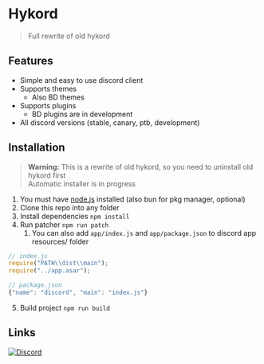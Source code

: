 # Hykord
> Full rewrite of old hykord

## Features
- Simple and easy to use discord client
- Supports themes
  - Also BD themes
- Supports plugins
  - BD plugins are in development
- All discord versions (stable, canary, ptb, development)

## Installation
> **Warning:** This is a rewrite of old hykord, so you need to uninstall old hykord first  
> Automatic installer is in progress

1. You must have [node.js](https://nodejs.org/en/) installed (also bun for pkg manager, optional)
2. Clone this repo into any folder
3. Install dependencies `npm install`
4. Run patcher `npm run patch`
   1. You can also add `app/index.js` and `app/package.json` to discord app resources/ folder
 ```js
 // index.js
 require("PATH\\dist\\main");
 require("../app.asar");

 // package.json
 {"name": "discord", "main": "index.js"}
 ```
5. Build project `npm run build`

## Links
[![Discord](https://discord.com/api/guilds/1028317806229459087/widget.png?style=banner2)](https://discord.gg/sETCUjPqVV)